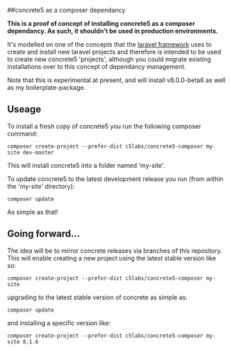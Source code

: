 ##concrete5 as a composer dependancy

**This is a proof of concept of installing concrete5 as a composer dependancy. As such, it shouldn't be used in production environments.**

It's modelled on one of the concepts that the [laravel framework](http://laravel.com) uses to create and install new laravel projects and therefore is intended to be used to create new concrete5 'projects', although you could migrate existing installations over to this concept of dependancy management.

Note that this is experimental at present, and will install v8.0.0-beta6 as well as my boilerplate-package.

## Useage

To install a fresh copy of concrete5 you run the following composer command:

    composer create-project --prefer-dist c5labs/concrete5-composer my-site dev-master
    
This will install concrete5 into a folder named 'my-site'.

To update concrete5 to the latest development release you run (from within the 'my-site' directory):

    composer update
    
As simple as that!

## Going forward...

The idea will be to mirror concrete releases via branches of this repository. This will enable creating a new project using the latest stable version like so:

    composer create-project --prefer-dist c5labs/concrete5-composer my-site
    
upgrading to the latest stable version of concrete as simple as:

    composer update
    
and installing a specific version like:

    composer create-project --prefer-dist c5labs/concrete5-composer my-site 8.1.6